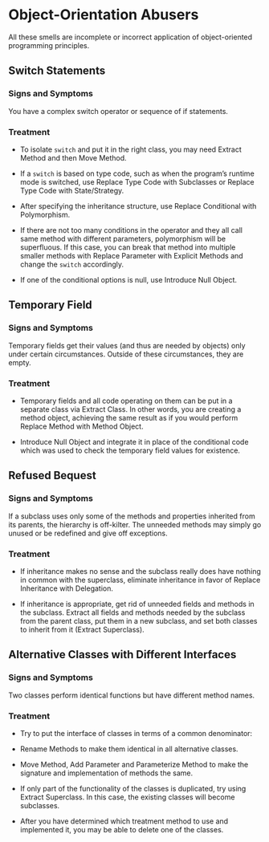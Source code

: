 # Object-Orientation Abusers
All these smells are incomplete or incorrect application of object-oriented programming principles.

## Switch Statements
### Signs and Symptoms
You have a complex switch operator or sequence of if statements.

### Treatment
- To isolate `switch` and put it in the right class, you may need Extract Method and then Move Method.
- If a `switch` is based on type code, such as when the program’s runtime mode is switched, use Replace Type Code with Subclasses or Replace Type Code with State/Strategy.
- After specifying the inheritance structure, use Replace Conditional with Polymorphism.

- If there are not too many conditions in the operator and they all call same method with different parameters, polymorphism will be superfluous. If this case, you can break that method into multiple smaller methods with Replace Parameter with Explicit Methods and change the `switch` accordingly.
- If one of the conditional options is null, use Introduce Null Object.

## Temporary Field
### Signs and Symptoms
Temporary fields get their values (and thus are needed by objects) only under certain circumstances. Outside of these circumstances, they are empty.

### Treatment
- Temporary fields and all code operating on them can be put in a separate class via Extract Class. In other words, you are creating a method object, achieving the same result as if you would perform Replace Method with Method Object.

- Introduce Null Object and integrate it in place of the conditional code which was used to check the temporary field values for existence.

## Refused Bequest
### Signs and Symptoms
If a subclass uses only some of the methods and properties inherited from its parents, the hierarchy is off-kilter. The unneeded methods may simply go unused or be redefined and give off exceptions.

### Treatment
- If inheritance makes no sense and the subclass really does have nothing in common with the superclass, eliminate inheritance in favor of Replace Inheritance with Delegation.

- If inheritance is appropriate, get rid of unneeded fields and methods in the subclass. Extract all fields and methods needed by the subclass from the parent class, put them in a new subclass, and set both classes to inherit from it (Extract Superclass).


## Alternative Classes with Different Interfaces

### Signs and Symptoms
Two classes perform identical functions but have different method names.

### Treatment
- Try to put the interface of classes in terms of a common denominator:

- Rename Methods to make them identical in all alternative classes.

- Move Method, Add Parameter and Parameterize Method to make the signature and implementation of methods the same.
- If only part of the functionality of the classes is duplicated, try using Extract Superclass. In this case, the existing classes will become subclasses.
- After you have determined which treatment method to use and implemented it, you may be able to delete one of the classes.
